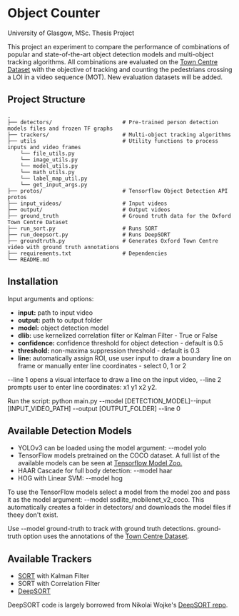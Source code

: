 # Object Counter

University of Glasgow, MSc. Thesis Project

This project an experiment to compare the performance of combinations of popular and state-of-the-art object detection models and multi-object tracking algorithms. All combinations are evaluated on the [Town Centre Dataset](http://www.robots.ox.ac.uk/~lav/Research/Projects/2009bbenfold_headpose/project.html) with the objective of tracking and counting the pedestrians crossing a LOI in a video sequence (MOT). New evaluation datasets will be added.


## Project Structure

    .
    ├── detectors/                      # Pre-trained person detection models files and frozen TF graphs
    ├── trackers/                       # Multi-object tracking algorithms
    ├── utils                           # Utility functions to process inputs and video frames
        └── file_utils.py
        └── image_utils.py
        └── model_utils.py                          
        └── math_utils.py
        └── label_map_util.py                  
        └── get_input_args.py
    ├── protos/                         # Tensorflow Object Detection API protos
    ├── input_videos/                   # Input videos
    ├── output/                         # Output videos                         
    ├── ground_truth                    # Ground truth data for the Oxford Town Centre Dataset
    ├── run_sort.py                     # Runs SORT
    ├── run_deepsort.py                 # Runs DeepSORT
    ├── groundtruth.py                  # Generates Oxford Town Centre video with ground truth annotations
    ├── requirements.txt                # Dependencies
    └── README.md

## Installation

Input arguments and options:
- **input:** path to input video
- **output:** path to output folder
- **model:** object detection model 
- **dlib:** use kernelized correlation filter or Kalman Filter - True or False 
- **confidence:** confidence threshold for object detection - default is 0.5 
- **threshold:** non-maxima suppression threshold - default is 0.3
- **line:** automatically assign ROI, use user input to draw a boundary line on frame or manually enter line coordinates - select 0, 1 or 2

--line 1 opens a visual interface to draw a line on the input video, --line 2 prompts user to enter line coordinates: x1 y1 x2 y2.

Run the script:
python main.py --model [DETECTION_MODEL]--input [INPUT_VIDEO_PATH] --output [OUTPUT_FOLDER] --line 0

## Available Detection Models
- YOLOv3 can be loaded using the model argument: --model yolo
- TensorFlow models pretrained on the COCO dataset. A full list of the available models can be seen at [Tensorflow Model Zoo.](https://github.com/tensorflow/models/blob/master/research/object_detection/g3doc/detection_model_zoo.md)
- HAAR Cascade for full body detection: --model haar
- HOG with Linear SVM: --model hog

To use the TensorFlow models select a model from the model zoo and pass it as the model argument: --model ssdlite_mobilenet_v2_coco. This automatically creates a folder in detectors/ and downloads the model files if theey don't exist.

Use --model ground-truth to track with ground truth detections. ground-truth option uses the annotations of the [Town Centre Dataset](https://www.robots.ox.ac.uk/ActiveVision/Research/Projects/2009bbenfold_headpose/project.html).

## Available Trackers
- [SORT](https://arxiv.org/abs/1602.00763) with Kalman Filter
- SORT with Correlation Filter
- [DeepSORT](https://arxiv.org/abs/1703.07402)

DeepSORT code is largely borrowed from Nikolai Wojke's [DeepSORT repo](https://github.com/nwojke/deep_sort).